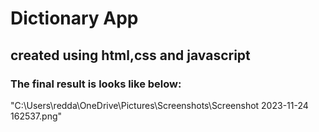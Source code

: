 # Dictionary App
## created using html,css and javascript
### The final result is looks like below:
"C:\Users\redda\OneDrive\Pictures\Screenshots\Screenshot 2023-11-24 162537.png"
